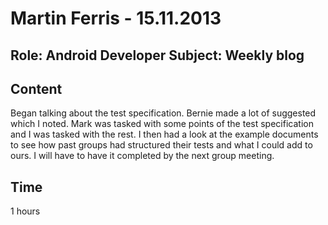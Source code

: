 Martin Ferris - 15.11.2013
===============
Role: Android Developer
Subject: Weekly blog
---------------

Content
-------
Began talking about the test specification. Bernie made a lot of suggested which I noted. Mark was tasked with some points of the test specification and I was tasked with the rest. I then had a look at the example documents to see how past groups had structured their tests and what I could add to ours. I will have to have it completed by the next group meeting.


Time
----
1 hours
